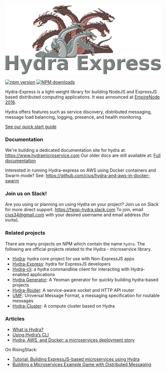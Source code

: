 ![logo](hydra-express.png)

[![npm version](https://badge.fury.io/js/hydra-express.svg)](https://badge.fury.io/js/hydra-express) <span class="badge-npmdownloads"><a href="https://npmjs.org/package/hydra-express" title="View this project on NPM"><img src="https://img.shields.io/npm/dm/hydra-express.svg" alt="NPM downloads" /></a></span>

Hydra-Express is a light-weight library for building NodeJS and ExpressJS based distributed computing applications. It was announced at [EmpireNode 2016](http://empirenode.org/).

Hydra offers features such as service discovery, distributed messaging, message load balancing, logging, presence, and health monitoring. 

[See our quick start guide](https://www.hydramicroservice.com/docs/quick-start/)

### Documentation

We're building a dedicated documentation site for hydra at: https://www.hydramicroservice.com
Our older docs are still available at: [Full documentation](documentation.md)

Interested in running Hydra-express on AWS using Docker containers and Swarm mode? See: https://github.com/cjus/hydra-and-aws-in-docker-swarm

### Join us on Slack!

Are you using or planning on using Hydra on your project? Join us on Slack for more direct support. https://fwsp-hydra.slack.com To join, email cjus34@gmail.com with your desired username and email address (for invite).

### Related projects

There are many projects on NPM which contain the name `hydra`. The following are official projects related to the Hydra - microservice library.

* [Hydra](https://github.com/flywheelsports/hydra): hydra core project for use with Non-ExpressJS apps
* [Hydra-Express](https://github.com/flywheelsports/hydra-express): hydra for ExpressJS developers
* [Hydra-cli](https://github.com/flywheelsports/hydra-cli): a hydra commandline client for interacting with Hydra-enabled applications
* [Hydra Generator](https://github.com/flywheelsports/generator-fwsp-hydra): A Yeoman generator for quickly building hydra-based projects
* [Hydra-Router](https://github.com/flywheelsports/-hydra-router): A service-aware socket and HTTP API router
* [UMF](https://github.com/cjus/umf): Universal Message Format, a messaging specification for routable messages
* [Hydra-Cluster](https://github.com/cjus/hydra-cluster): A compute cluster based on Hydra

### Articles

* [What is Hydra?](https://medium.com/@cjus/what-is-hydra-226db88fc075#.c9jm9l3ql)
* [Using Hydra’s CLI](https://medium.com/@cjus/using-hydras-cli-f66f56fe355d#.57ep34fv2)
* [Hydra, AWS, and Docker: a microservices deployment story](https://medium.com/@cjus/hydra-aws-and-docker-a-microservices-deployment-story-ce7c3f4abad9#.rqw11heff)

On RisingStack:

* [Tutorial: Building ExpressJS-based microservices using Hydra](https://community.risingstack.com/tutorial-building-expressjs-based-microservices-using-hydra/)
* [Building a Microservices Example Game with Distributed Messaging](https://community.risingstack.com/building-a-microservices-example-game-with-distributed-messaging/)
